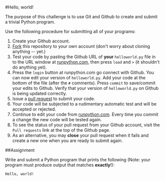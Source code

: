 #Hello, world!

The purpose of this challenge is to use Git and Github to create and submit a trivial Python program.

Use the following procedure for submitting all of your programs:

1. Create your Github account.
2. [Fork](https://guides.github.com/activities/forking/) this repository to your own account (don't
  worry about cloning anything -- yet.)
3. Test your code by pasting the Github URL of **your** 
  ```helloworld.py``` file in to the URL window at [runpython.com](http://runpython.com),
  then press ```load``` and ```>``` (it shouldn't do anything yet).
4. Press the ```login``` button at runpython.com go connect with Github. You can now edit your version
  of ```helloworld.py```. Add your code at the bottom of the file (after the ```#``` comments). 
  Press ```commit``` to save/commit your edits to Github. Verify that your
  version of ```helloworld.py``` on Github is being updated correctly.
5. Issue a [pull request](https://help.github.com/articles/using-pull-requests/) to submit your code.
6. Your code will be subjected to a rudimentary automatic test and will be accepted or rejected.
7. Continue to edit your code from [runpython.com](http://runpython.com). Every time you commit a change
  the new code will be tested again.
8. To see the status of your pull request from your Github account, visit the ```Pull requests``` link at
  the top of the Github page.
9. As an alternative, you may **close** your pull request when it fails and create a new one when
  you are ready to submit again.

##Assignment 

Write and submit a Python program that prints the following (Note: your program must produce
output that matches **exactly**!):

```
Hello, world!
```
   
